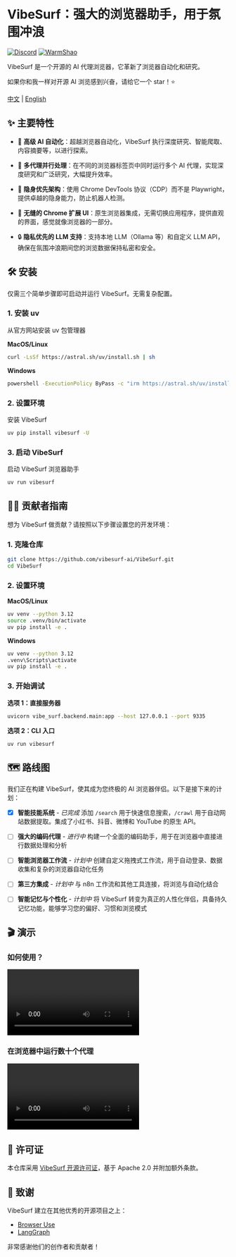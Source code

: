 # VibeSurf：强大的浏览器助手，用于氛围冲浪

[![Discord](https://img.shields.io/discord/1303749220842340412?color=7289DA&label=Discord&logo=discord&logoColor=white)](https://discord.gg/EZ2YnUXP)
[![WarmShao](https://img.shields.io/twitter/follow/warmshao?style=social)](https://x.com/warmshao)

VibeSurf 是一个开源的 AI 代理浏览器，它革新了浏览器自动化和研究。

如果你和我一样对开源 AI 浏览感到兴奋，请给它一个 star！⭐

[中文](README_zh.md) | [English](README.md)

## ✨ 主要特性

- 🧠 **高级 AI 自动化**：超越浏览器自动化，VibeSurf 执行深度研究、智能爬取、内容摘要等，以进行探索。

- 🚀 **多代理并行处理**：在不同的浏览器标签页中同时运行多个 AI 代理，实现深度研究和广泛研究，大幅提升效率。

- 🥷 **隐身优先架构**：使用 Chrome DevTools 协议（CDP）而不是 Playwright，提供卓越的隐身能力，防止机器人检测。

- 🎨 **无缝的 Chrome 扩展 UI**：原生浏览器集成，无需切换应用程序，提供直观的界面，感觉就像浏览器的一部分。

- 🔒 **隐私优先的 LLM 支持**：支持本地 LLM（Ollama 等）和自定义 LLM API，确保在氛围冲浪期间您的浏览数据保持私密和安全。

## 🛠️ 安装

仅需三个简单步骤即可启动并运行 VibeSurf。无需复杂配置。

### 1. 安装 uv
从官方网站安装 uv 包管理器

**MacOS/Linux**
```bash
curl -LsSf https://astral.sh/uv/install.sh | sh
```

**Windows**
```bash
powershell -ExecutionPolicy ByPass -c "irm https://astral.sh/uv/install.ps1 | iex"
```

### 2. 设置环境
安装 VibeSurf

```bash
uv pip install vibesurf -U
```

### 3. 启动 VibeSurf
启动 VibeSurf 浏览器助手

```bash
uv run vibesurf
```

## 👩‍💻 贡献者指南

想为 VibeSurf 做贡献？请按照以下步骤设置您的开发环境：

### 1. 克隆仓库
```bash
git clone https://github.com/vibesurf-ai/VibeSurf.git
cd VibeSurf
```

### 2. 设置环境
**MacOS/Linux**
```bash
uv venv --python 3.12
source .venv/bin/activate
uv pip install -e .
```

**Windows**
```bash
uv venv --python 3.12
.venv\Scripts\activate
uv pip install -e .
```

### 3. 开始调试
**选项 1：直接服务器**
```bash
uvicorn vibe_surf.backend.main:app --host 127.0.0.1 --port 9335
```

**选项 2：CLI 入口**
```bash
uv run vibesurf
```

## 🗺️ 路线图

我们正在构建 VibeSurf，使其成为您终极的 AI 浏览器伴侣。以下是接下来的计划：

- [x] **智能技能系统** - *已完成*
  添加 `/search` 用于快速信息搜索，`/crawl` 用于自动网站数据提取。集成了小红书、抖音、微博和 YouTube 的原生 API。

- [ ] **强大的编码代理** - *进行中*
  构建一个全面的编码助手，用于在浏览器中直接进行数据处理和分析

- [ ] **智能浏览器工作流** - *计划中*
  创建自定义拖拽式工作流，用于自动登录、数据收集和复杂的浏览器自动化任务

- [ ] **第三方集成** - *计划中*
  与 n8n 工作流和其他工具连接，将浏览与自动化结合

- [ ] **智能记忆与个性化** - *计划中*
  将 VibeSurf 转变为真正的人性化伴侣，具备持久记忆功能，能够学习您的偏好、习惯和浏览模式

## 🎬 演示

### 如何使用？
<video src="https://github.com/user-attachments/assets/0a4650c0-c4ed-423e-9e16-7889e9f9816d" controls="controls">您的浏览器不支持播放此视频！</video>

### 在浏览器中运行数十个代理
<video src="https://github.com/user-attachments/assets/9c461a6e-5d97-4335-ba09-59e8ec4ad47b" controls="controls">您的浏览器不支持播放此视频！</video>

## 📝 许可证

本仓库采用 [VibeSurf 开源许可证](./LICENSE)，基于 Apache 2.0 并附加额外条款。

## 👏 致谢

VibeSurf 建立在其他优秀的开源项目之上：

- [Browser Use](https://github.com/browser-use/browser-use)
- [LangGraph](https://github.com/langchain-ai/langgraph)

非常感谢他们的创作者和贡献者！